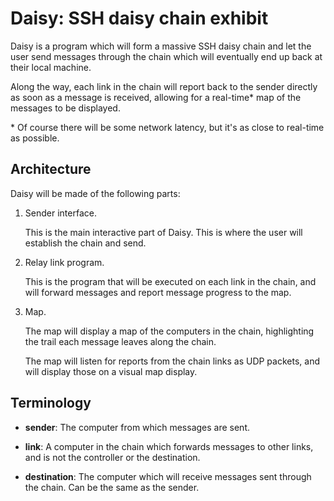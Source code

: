 # Daisy: SSH daisy chain exhibit

Daisy is a program which will form a massive SSH daisy chain and let the
user send messages through the chain which will eventually end up back
at their local machine.

Along the way, each link in the chain will report back to the sender
directly as soon as a message is received, allowing for a real-time* map
of the messages to be displayed.

\* Of course there will be some network latency, but it's as close to
real-time as possible.

## Architecture

Daisy will be made of the following parts:

1. Sender interface.

   This is the main interactive part of Daisy. This is where the user
   will establish the chain and send.

2. Relay link program.

   This is the program that will be executed on each link in the chain,
   and will forward messages and report message progress to the map.

4. Map.

   The map will display a map of the computers in the chain,
   highlighting the trail each message leaves along the chain.

   The map will listen for reports from the chain links as UDP packets,
   and will display those on a visual map display.

## Terminology

- **sender**: The computer from which messages are sent.

- **link**: A computer in the chain which forwards messages to other
links, and is not the controller or the destination.

- **destination**: The computer which will receive messages sent through
  the chain. Can be the same as the sender.

<!-- vim: set tw=70 : -->
